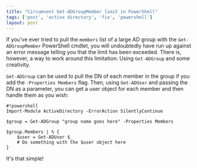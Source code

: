 ```yaml
---
title: "Circumvent Get-ADGroupMember limit in PowerShell"
tags: ['post', 'active directory', 'fix', 'powershell']
layout: post
---
```


If you've ever tried to pull the `members` list of a large AD group with
the `Get-ADGroupMember` PowerShell cmdlet, you will undoubtedly have run
up against an error message telling you that the limit has been
exceeded. There is, however, a way to work around this limitation: Using
`Get-ADGroup` and some creativity.<!--more-->

`Get-ADGroup` can be used to pull the DN of each member in the group if
you add the `-Properties Members` flag. Then, using `Get-ADUser` and
passing the DN as a parameter, you can get a user object for each member
and then handle them as you wish:

	#!powershell
    Import-Module ActiveDirectory -ErrorAction SilentlyContinue

    $group = Get-ADGroup "group name goes here" -Properties Members

    $group.Members | % {  
        $user = Get-ADUser $_  
        # Do something with the $user object here  
    }  

It's that simple!
